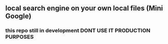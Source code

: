 ## local search engine on your own local files (Mini Google)
### this repo still in development DONT USE IT PRODUCTION PURPOSES
